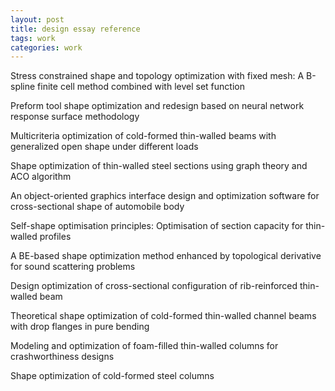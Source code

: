 ```yaml
---
layout: post
title: design essay reference 
tags: work
categories: work
---
```



Stress constrained shape and topology optimization with fixed mesh: A B-spline finite cell method combined with level set function

Preform tool shape optimization and redesign based on neural network response surface methodology

Multicriteria optimization of cold-formed thin-walled beams with generalized open shape under different loads

Shape optimization of thin-walled steel sections using graph theory and ACO algorithm

An object-oriented graphics interface design and optimization software for cross-sectional shape of automobile body

Self-shape optimisation principles: Optimisation of section capacity for thin-walled profiles

A BE-based shape optimization method enhanced by topological derivative for sound scattering problems

Design optimization of cross-sectional configuration of rib-reinforced thin-walled beam

Theoretical shape optimization of cold-formed thin-walled channel beams with drop flanges in pure bending

Modeling and optimization of foam-filled thin-walled columns for crashworthiness designs

Shape optimization of cold-formed steel columns
